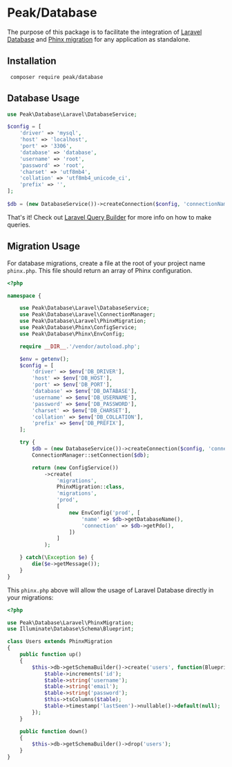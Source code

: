 # Peak/Database

The purpose of this package is to facilitate the integration of [Laravel Database](https://packagist.org/packages/illuminate/database) and [Phinx migration](https://packagist.org/packages/robmorgan/phinx) for any application as standalone.

## Installation

     composer require peak/database
  
## Database Usage

```php
use Peak\Database\Laravel\DatabaseService;

$config = [
    'driver' => 'mysql',
    'host' => 'localhost',
    'port' => '3306',
    'database' => 'database',
    'username' => 'root',
    'password' => 'root',
    'charset' => 'utf8mb4',
    'collation' => 'utf8mb4_unicode_ci',
    'prefix' => '',
];
    
$db = (new DatabaseService())->createConnection($config, 'connectionName');
```

That's it! Check out [Laravel Query Builder](https://laravel.com/docs/5.8/queries) for more info on how to make queries.
     
## Migration Usage

For database migrations, create a file at the root of your project name ```phinx.php```. This file should return an array of Phinx configuration.

```php
<?php

namespace {

    use Peak\Database\Laravel\DatabaseService;
    use Peak\Database\Laravel\ConnectionManager;
    use Peak\Database\Laravel\PhinxMigration;
    use Peak\Database\Phinx\ConfigService;
    use Peak\Database\Phinx\EnvConfig;

    require __DIR__.'/vendor/autoload.php';

    $env = getenv();
    $config = [
        'driver' => $env['DB_DRIVER'],
        'host' => $env['DB_HOST'],
        'port' => $env['DB_PORT'],
        'database' => $env['DB_DATABASE'],
        'username' => $env['DB_USERNAME'],
        'password' => $env['DB_PASSWORD'],
        'charset' => $env['DB_CHARSET'],
        'collation' => $env['DB_COLLATION'],
        'prefix' => $env['DB_PREFIX'],
    ];

    try {
        $db = (new DatabaseService())->createConnection($config, 'connectionName');
        ConnectionManager::setConnection($db);

        return (new ConfigService())
            ->create(
                'migrations',
                PhinxMigration::class,
                'migrations',
                'prod',
                [
                    new EnvConfig('prod', [
                        'name' => $db->getDatabaseName(),
                        'connection' => $db->getPdo(),
                    ])
                ]
            );

    } catch(\Exception $e) {
        die($e->getMessage());
    }
}
```

This ``phinx.php`` above will allow the usage of Laravel Database directly in your migrations:

```php
<?php

use Peak\Database\Laravel\PhinxMigration;
use Illuminate\Database\Schema\Blueprint;

class Users extends PhinxMigration
{
    public function up()
    {
        $this->db->getSchemaBuilder()->create('users', function(Blueprint $table){
            $table->increments('id');
            $table->string('username');
            $table->string('email');
            $table->string('password');
            $this->tsColumns($table);
            $table->timestamp('lastSeen')->nullable()->default(null);
        });
    }

    public function down()
    {
        $this->db->getSchemaBuilder()->drop('users');
    }
}

```